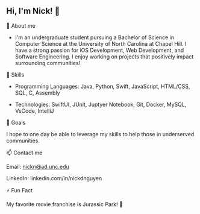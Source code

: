 ## Hi, I'm Nick! 👋

🚀 About me

 - I'm an undergraduate student pursuing a Bachelor of Science in Computer Science at the University of North Carolina at Chapel Hill. I have a strong passion for iOS Development, Web Development, and Software Engineering. I enjoy working on projects that positively impact surrounding communities!

🔭 Skills

- Programming Languages: Java, Python, Swift, JavaScript, HTML/CSS, SQL, C, Assembly

-  Technologies: SwiftUI, JUnit, Juptyer Notebook, Git, Docker, MySQL, VsCode, IntelliJ

🎯 Goals

I hope to one day be able to leverage my skills to help those in underserved communities.

📫 Contact me

Email: nickn@ad.unc.edu

LinkedIn: linkedin.com/in/nickdnguyen

⚡ Fun Fact

My favorite movie franchise is Jurassic Park! 🦖
<!--
**Nickn2137/Nickn2137** is a ✨ _special_ ✨ repository because its `README.md` (this file) appears on your GitHub profile.

Here are some ideas to get you started:

- 🔭 I’m currently working on ...
- 🌱 I’m currently learning ...
- 👯 I’m looking to collaborate on ...
- 🤔 I’m looking for help with ...
- 💬 Ask me about ...
- 📫 How to reach me: ...
- 😄 Pronouns: ...
- ⚡ Fun fact: ...
-->
